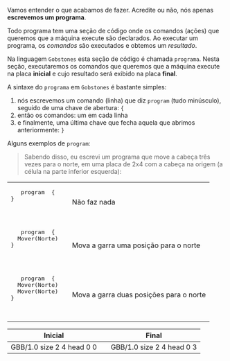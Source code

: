 Vamos entender o que acabamos de fazer. Acredite ou não, nós apenas **escrevemos um programa**.

Todo programa tem uma seção de código onde os comandos (ações) que queremos que a máquina execute são declarados. Ao executar um programa, os *comandos* são executados e obtemos um *resultado*.

Na linguagem `Gobstones` esta seção de código é chamada `programa`. Nesta seção, executaremos os comandos que queremos que a máquina execute na placa **inicial** e cujo resultado será exibido na placa **final**.

A sintaxe do `programa` em `Gobstones` é bastante simples:

1. nós escrevemos um comando (linha) que diz `program` (tudo minúsculo), seguido de uma chave de abertura: `{`
1. então os comandos: um em cada linha
1. e finalmente, uma última chave que fecha aquela que abrimos anteriormente: `}`

Alguns exemplos de `program`:

<table class = "table" style = "largura: 100%">
  <tbody>
  <tr>
    <td style = "text-align: left">
      <pre class = "highlight gobstones"> <código> <span class = "kr"> program </ span> {
} </ code> </ pre>
    </ td>
    <td style = "alinhamento de texto: centro"> <i class = "fa fa-arrow-right"> </ i> </ td>
    <td style = "text-align: left">
Não faz nada
    </ td>
  </ tr>
  <tr>
    <td style = "text-align: left">
      <pre class = "highlight gobstones"> <código> <span class = "kr"> program </ span> {
  Mover(Norte)
} </ code> </ pre>
    </ td>
    <td style = "alinhamento de texto: centro"> <i class = "fa fa-arrow-right"> </ i> </ td>
    <td style = "text-align: left">
Mova a garra uma posição para o norte
    </ td>
  </ tr>
  <tr>
    <td style = "text-align: left">
      <pre class = "highlight gobstones"> <código> <span class = "kr"> program </ span> {
  Mover(Norte)
  Mover(Norte)
} </ code> </ pre>
    </ td>
    <td style = "alinhamento de texto: centro"> <i class = "fa fa-arrow-right"> </ i> </ td>
    <td style = "text-align: left">
Mova a garra duas posições para o norte
    </ td>
  </ tr>
  <tbody>
</ table>



> Sabendo disso, eu escrevi um programa que move a cabeça três vezes para o norte, em uma placa de 2x4 com a cabeça na origem (a célula na parte inferior esquerda):

<table class= "table" style="width:100%">
  <thead>
  <tr>
    <th style="text-align: center">Inicial</th>
    <th style="text-align: center"></th> 
    <th style="text-align: center">Final</th>
  </tr>
  </thead>
  <tbody>
  <tr>
    <td style="text-align: center">  
      <gs-board>
        GBB/1.0
        size 2 4
        head 0 0
      </gs-board>
    </td>
    <td style="text-align: center"><i class="fa fa-arrow-right"></i></td> 
    <td style="text-align: center">
      <gs-board>
        GBB/1.0
        size 2 4
        head 0 3
      </gs-board>
    </td>
  </tr>
  <tbody>
</table>
